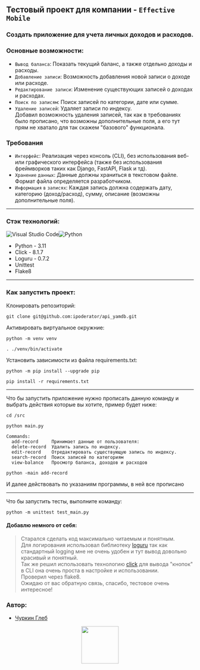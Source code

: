 
## Тестовый проект для компании - `Effective Mobile`

### Создать приложение для учета личных доходов и расходов.

### Основные возможности:
- `Вывод баланса`: Показать текущий баланс, а также отдельно доходы и расходы.
- `Добавление записи`: Возможность добавления новой записи о доходе или расходе.
- `Редактирование записи`: Изменение существующих записей о доходах и расходах.
- `Поиск по записям`: Поиск записей по категории, дате или сумме.
- `Удаление записей`: Удаляет записи по индексу.\
Добавил возможность удаления записей, так как в требованиях было прописано, что возможны дополнительные поля, а его тут прям не хватало для так скажем "базового" функционала.

### Требования
- `Интерфейс`: Реализация через консоль (CLI), без использования веб- или графического интерфейса (также без использования фреймворков таких как Django, FastAPI, Flask  и тд).
- `Хранение` `данных`: Данные должны храниться в текстовом файле. Формат файла определяется разработчиком.
- `Информация` `в` `записях`: Каждая запись должна содержать дату, категорию (доход/расход), сумму, описание (возможны дополнительные поля).
---
### Стэк технологий:
![Visual Studio Code](https://img.shields.io/badge/Visual%20Studio%20Code-0078d7.svg?style=for-the-badge&logo=visual-studio-code&logoColor=white)![Python](https://img.shields.io/badge/python-3670A0?style=for-the-badge&logo=python&logoColor=ffdd54)
- Python - 3.11
- Click - 8.1.7
- Loguru - 0.7.2
- Unittest
- Flake8
---
### Как запустить проект:


Клонировать репозиторий:
```
git clone git@github.com:ipoderator/api_yamdb.git
```
Активировать виртуальное окружние:
```
python -m venv venv 

. ./venv/bin/activate
```
Установить зависимости из файла requirements.txt:
```
python -m pip install --upgrade pip
```
```
pip install -r requirements.txt
```
---
Что бы запустить приложение нужно прописать данную команду и выбрать действия которые вы хотите, пример будет ниже:
```
cd /src

python main.py
```
```
Commands:
  add-record     Принимает данные от пользователя:
  delete-record  Удалить запись по индексу.
  edit-record    Отредактировать существующую запись по индексу.
  search-record  Поиск записей по категориям
  view-balance   Просмотр баланса, доходов и расходов
```
```
python -main add-record
```
И далее действовать по указаниям программы, в ней все прописано

____
Что бы запустить тесты, выполните команду:

```
python -m unittest test_main.py
```

#### Добавлю немного от себя:
>Старался сделать код максимально читаемым и понятным. \
Для логирования использовал библиотеку [loguru](https://github.com/Delgan/loguru) так как стандартный logging мне не очень удобен и тут вывод довольно красивый и понятный. \
Так же решил использовать технологию [click](https://click.palletsprojects.com/en/8.1.x/) для вывода "кнопок" в CLI она очень проста в настройке и использовании. \
Проверил через flake8. \
Ожидаю от вас обратную связь, спасибо, тестовое очень интересное!

### Автор:

- [Чуркин Глеб](https://github.com/ipoderator)
<div id="header"  align="center">  <img src="https://media.giphy.com/media/M9gbBd9nbDrOTu1Mqx/giphy.gif" width="100"/>  </div>